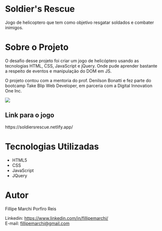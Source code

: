 # Soldier's Rescue
Jogo de helicoptero que tem como objetivo resgatar soldados e combater inimigos.

# Sobre o Projeto
O desafio desse projeto foi criar um jogo de helicóptero usando as tecnologias HTML, CSS, JavaScript e jQuery. Onde pude aprender bastante a respeito de eventos e manipulação do DOM em JS.

O projeto contou com a mentoria do prof. Denilson Bonatti e fez parte do bootcamp Take Blip Web Developer, em parceria com a Digital Innovation One Inc.

<div align-"center">
  <img src="https://user-images.githubusercontent.com/80792545/158600022-1aa5a897-d35d-4d1f-ab8b-b9d3bb066faf.jpg">
  </div>
  
  <h2>Link para o jogo</h2>
  https://soldiersrescue.netlify.app/
  
  # Tecnologias Utilizadas
  
  * HTML5
  * CSS
  * JavaScript
  * JQuery

# Autor

Fillipe Marchi Porfiro Reis

Linkedin: https://www.linkedin.com/in/fillipemarchi/
<br>
E-mail: fillipemarchi@gmail.com
